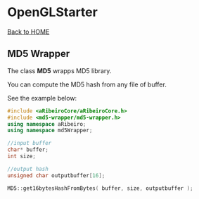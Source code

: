 # OpenGLStarter

[Back to HOME](../index.md)

## MD5 Wrapper

The class __MD5__ wrapps MD5 library.

You can compute the MD5 hash from any file of buffer.

See the example below:

```cpp
#include <aRibeiroCore/aRibeiroCore.h>
#include <md5-wrapper/md5-wrapper.h>
using namespace aRibeiro;
using namespace md5Wrapper;

//input buffer
char* buffer;
int size;

//output hash
unsigned char outputbuffer[16];

MD5::get16bytesHashFromBytes( buffer, size, outputbuffer );
```
